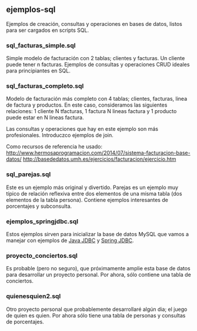 ## ejemplos-sql
Ejemplos de creación, consultas y operaciones en bases de datos, listos para ser cargados en scripts SQL.

### sql_facturas_simple.sql
Simple modelo de facturación con 2 tablas; clientes y facturas. Un cliente puede tener n facturas. 
Ejemplos de consultas y operaciones CRUD ideales para principiantes en SQL.

### sql_facturas_completo.sql

Modelo de facturación más completo con 4 tablas; clientes, facturas, linea de factura y productos.
En este caso, consideramos las siguientes relaciones: 1 cliente N tfacturas, 1 factura N lineas factura y 1 producto puede estar en N lineas factura.

Las consultas y operaciones que hay en este ejemplo son más profesionales. Introduczco ejemplos de join.

Como recursos de referencia he usado:
http://www.hermosaprogramacion.com/2014/07/sistema-facturacion-base-datos/
http://basededatos.umh.es/ejercicios/facturacion/ejercicio.htm

### sql_parejas.sql
Este es un ejemplo más original y divertido. Parejas es un ejemplo muy típico de relación reflexiva entre dos elementos de una misma tabla (dos elementos de la tabla persona). Contiene ejemplos interesantes de porcentajes y subconsulta.

### ejemplos_springjdbc.sql
Estos ejemplos sirven para inicializar la base de datos MySQL que vamos a manejar con ejemplos de [Java JDBC](https://github.com/mamorosdev/ejemplos-java) y [Spring JDBC](https://github.com/mamorosdev/proyectos-spring).

### proyecto_conciertos.sql
Es probable (pero no seguro), que próximamente amplie esta base de datos para desarrollar un proyecto personal.
Por ahora, sólo contiene una tabla de conciertos.

### quienesquien2.sql
Otro proyecto personal que probablemente desarrollaré algún dia; el juego de quien es quien. 
Por ahora sólo tiene una tabla de personas y consultas de porcentajes.
